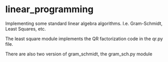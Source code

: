 # linear_programming
Implementing some standard linear algebra algorithms. I.e. Gram-Schmidt, Least Squares, etc.

The least square module implements the QR factorization code in the qr.py file. 

There are also two version of gram_schmidt, the gram_sch.py module 
